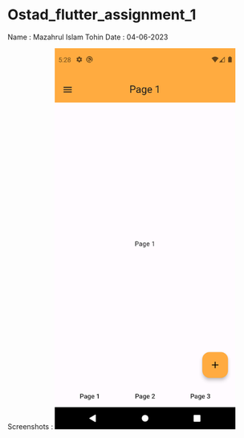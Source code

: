 # Ostad_flutter_assignment_1
Name : Mazahrul Islam Tohin
Date : 04-06-2023

Screenshots :
<img src="Screenshots/page1.png" alt="alt text" width="360" height="760">
